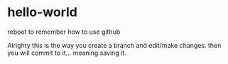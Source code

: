 # hello-world
reboot to remember how to use github

Alrighty this is the way you create a branch and edit/make changes.
then you will commit to it... meaning saving it.
